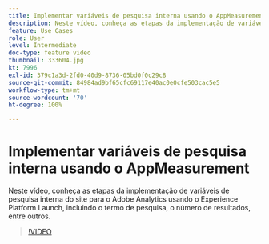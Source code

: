 ```yaml
---
title: Implementar variáveis de pesquisa interna usando o AppMeasurement
description: Neste vídeo, conheça as etapas da implementação de variáveis de pesquisa interna do site para o Adobe Analytics usando o Experience Platform Launch, incluindo o termo de pesquisa, o número de resultados, entre outros.
feature: Use Cases
role: User
level: Intermediate
doc-type: feature video
thumbnail: 333604.jpg
kt: 7996
exl-id: 379c1a3d-2fd0-40d9-8736-05bd0f0c29c8
source-git-commit: 84984ad9bf65cfc69117e40ac0e0cfe503cac5e5
workflow-type: tm+mt
source-wordcount: '70'
ht-degree: 100%

---
```


# Implementar variáveis de pesquisa interna usando o AppMeasurement

Neste vídeo, conheça as etapas da implementação de variáveis de pesquisa interna do site para o Adobe Analytics usando o Experience Platform Launch, incluindo o termo de pesquisa, o número de resultados, entre outros.

>[!VIDEO](https://video.tv.adobe.com/v/333604/?quality=12&learn=on)
